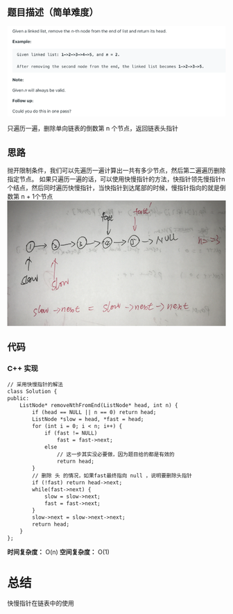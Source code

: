 ## 题目描述（简单难度）
![](/assets/019-1.png)

只遍历一遍，删除单向链表的倒数第 n 个节点，返回链表头指针

## 思路
抛开限制条件，我们可以先遍历一遍计算出一共有多少节点，然后第二遍遍历删除指定节点。
如果只遍历一遍的话，可以使用快慢指针的方法，快指针领先慢指针n个结点，然后同时遍历快慢指针，当快指针到达尾部的时候，慢指针指向的就是倒数第 n + 1个节点
![](/assets/019-2.png)

## 代码
### C++ 实现
```
// 采用快慢指针的解法
class Solution {
public:
    ListNode* removeNthFromEnd(ListNode* head, int n) {
        if (head == NULL || n == 0) return head;
        ListNode *slow = head, *fast = head;
        for (int i = 0; i < n; i++) {
            if (fast != NULL)
                fast = fast->next;
            else
                // 这一步其实没必要做，因为题目给的都是有效的
                return head;
        }
        // 删除 头 的情况，如果fast最终指向 null ，说明要删除头指针
        if (!fast) return head->next;
        while(fast->next) {
            slow = slow->next;
            fast = fast->next;
        }
        slow->next = slow->next->next;
        return head;
    }
};
```
**时间复杂度：** O(n)
**空间复杂度：** O(1) 

# 总结
快慢指针在链表中的使用


